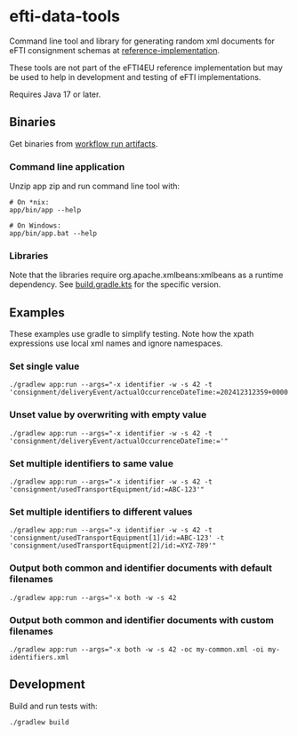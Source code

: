 # efti-data-tools

Command line tool and library for generating random xml documents for eFTI consignment schemas at
[reference-implementation](https://github.com/EFTI4EU/reference-implementation/tree/main/schema/xsd).

These tools are not part of the eFTI4EU reference implementation but may be used to help in development and testing of
eFTI implementations.

Requires Java 17 or later.

## Binaries

Get binaries from [workflow run artifacts](https://github.com/EFTI4EU/efti-data-tools/actions).

### Command line application

Unzip app zip and run command line tool with:
```
# On *nix:
app/bin/app --help

# On Windows:
app/bin/app.bat --help
```

### Libraries

Note that the libraries require org.apache.xmlbeans:xmlbeans as a runtime dependency. See [build.gradle.kts](schema/build.gradle.kts)
for the specific version.

## Examples

These examples use gradle to simplify testing. Note how the xpath expressions use local xml names and ignore namespaces.

### Set single value

```shell
./gradlew app:run --args="-x identifier -w -s 42 -t 'consignment/deliveryEvent/actualOccurrenceDateTime:=202412312359+0000'"
```

### Unset value by overwriting with empty value

```shell
./gradlew app:run --args="-x identifier -w -s 42 -t 'consignment/deliveryEvent/actualOccurrenceDateTime:='"
```

### Set multiple identifiers to same value

```shell
./gradlew app:run --args="-x identifier -w -s 42 -t 'consignment/usedTransportEquipment/id:=ABC-123'"
```

### Set multiple identifiers to different values

```shell
./gradlew app:run --args="-x identifier -w -s 42 -t 'consignment/usedTransportEquipment[1]/id:=ABC-123' -t 'consignment/usedTransportEquipment[2]/id:=XYZ-789'"
```

### Output both common and identifier documents with default filenames

```shell
./gradlew app:run --args="-x both -w -s 42
```

### Output both common and identifier documents with custom filenames

```shell
./gradlew app:run --args="-x both -w -s 42 -oc my-common.xml -oi my-identifiers.xml
```

## Development

Build and run tests with:
```
./gradlew build
```
